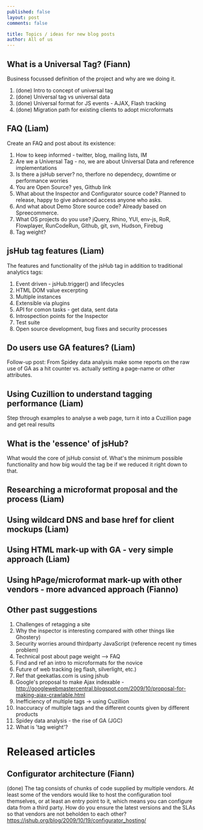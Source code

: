 ```yaml
---
published: false
layout: post
comments: false

title: Topics / ideas for new blog posts
author: All of us
--- 
```


## What is a Universal Tag? (Fiann)
Business focussed definition of the project and why are we doing it.
 1. (done) Intro to concept of universal tag
 2. (done) Universal tag vs universal data
 3. (done) Universal format for JS events - AJAX, Flash tracking
 4. (done) Migration path for existing clients to adopt microformats

## FAQ (Liam)
Create an FAQ and post about its existence:
 1. How to keep informed - twitter, blog, mailing lists, IM
 2. Are we a Universal Tag - no, we are about Universal Data and reference implementations
 3. Is there a jsHub server? no, therfore no dependecy, downtime or performance worries
 4. You are Open Source? yes, Github link
 5. What about the Inspector and Configurator source code? Planned to release, happy to give advanced access anyone who asks.
 6. And what about Demo Store source code? Already based on Spreecommerce.
 7. What OS projects do you use? jQuery, Rhino, YUI, env-js, RoR, Flowplayer, RunCodeRun, Github, git, svn, Hudson, Firebug
 8. Tag weight?

## jsHub tag features (Liam)
The features and functionality of the jsHub tag in addition to traditional analytics tags:
 1. Event driven - jsHub.trigger() and lifecycles
 2. HTML DOM value excerpting
 3. Multiple instances
 4. Extensible via plugins
 5. API for comon tasks - get data, sent data
 6. Introspection points for the Inspector
 7. Test suite
 8. Open source development, bug fixes and security processes

## Do users use GA features? (Liam)
Follow-up post: From Spidey data analysis make some reports on the raw use of GA as a hit counter vs. actually setting a page-name or other attributes.

## Using Cuzillion to understand tagging performance (Liam)
Step through examples to analyse a web page, turn it into a Cuzillion page and get real results

## What is the 'essence' of jsHub?
What would the core of jsHub consist of. What's the minimum possible functionality and how big would the tag be if we reduced it right down to that.

## Researching a microformat proposal and the process (Liam)
## Using wildcard DNS and base href for client mockups (Liam)
## Using HTML mark-up with GA - very simple approach (Liam)
## Using hPage/microformat mark-up with other vendors - more advanced approach (Fianno)

## Other past suggestions

 1. Challenges of retagging a site
 2. Why the inspector is interesting compared with other things like Ghostery)
 3. Security worries around thirdparty JavaScript (reference recent ny times problem) 
 4. Technical post about page weight --> FAQ
 5. Find and ref an intro to microformats for the novice
 6. Future of web tracking (eg flash, silverlight, etc.)
 7. Ref that geekatlas.com is using jshub
 8. Google's proposal to make Ajax indexable - http://googlewebmastercentral.blogspot.com/2009/10/proposal-for-making-ajax-crawlable.html
 9. Inefficiency of multiple tags -> using Cuzillion
 10. Inaccuracy of multiple tags and the different counts given by different products
 11. Spidey data analysis - the rise of GA (JGC)
 13. What is 'tag weight'?


# Released articles

## Configurator architecture (Fiann)
(done) The tag consists of chunks of code supplied by multiple vendors. At least some of the vendors would like to host the configuration tool themselves, or at least an entry point to it, which means you can configure data from a third party. How do you ensure the latest versions and the SLAs so that vendors are not beholden to each other?
https://jshub.org/blog/2009/10/19/configurator_hosting/
